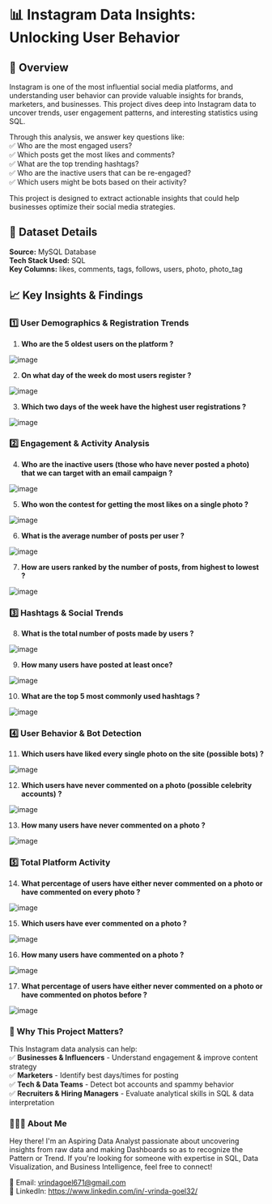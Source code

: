 # 📊 Instagram Data Insights: Unlocking User Behavior

##  🚀 Overview
Instagram is one of the most influential social media platforms, and understanding user behavior can provide valuable insights for brands, marketers, and businesses. This project dives deep into Instagram data to uncover trends, user engagement patterns, and interesting statistics using SQL.

Through this analysis, we answer key questions like:   <br>
✅ Who are the most engaged users?                   <br>
✅ Which posts get the most likes and comments?      <br>
✅ What are the top trending hashtags?               <br>
✅ Who are the inactive users that can be re-engaged?  <br>
✅ Which users might be bots based on their activity?  <br>

This project is designed to extract actionable insights that could help businesses optimize their social media strategies.


## 📂 Dataset Details
**Source:** MySQL Database   
**Tech Stack Used:** SQL    <br>
**Key Columns:** likes, comments, tags, follows, users, photo, photo_tag


## 📈 Key Insights & Findings

### 1️⃣ User Demographics & Registration Trends

 1. **Who are the 5 oldest users on the platform ?**
   
![image](https://github.com/user-attachments/assets/eac882c1-16f1-4138-8e93-e1d16e75e63a)


 2. **On what day of the week do most users register ?**

![image](https://github.com/user-attachments/assets/e66491a1-2315-4ecf-84f9-f686338fc172)

 3. **Which two days of the week have the highest user registrations ?**
   
![image](https://github.com/user-attachments/assets/83b4bc56-868e-42d4-9280-f9b12abd472f)


### 2️⃣ Engagement & Activity Analysis


 4. **Who are the inactive users (those who have never posted a photo) that we can target with an email campaign ?**

![image](https://github.com/user-attachments/assets/808ab058-a038-4f17-a841-90b7c1f48da3)


 5. **Who won the contest for getting the most likes on a single photo ?**
   
![image](https://github.com/user-attachments/assets/9d33671c-5b56-4ee8-8882-231ed30e00b3)


6. **What is the average number of posts per user ?**

![image](https://github.com/user-attachments/assets/d5ee48c1-8613-46a8-ac93-18220220d3b8)

7. **How are users ranked by the number of posts, from highest to lowest ?**

![image](https://github.com/user-attachments/assets/60ab2f89-d8a4-4770-9904-5d786af0bf7b)


### 3️⃣ Hashtags & Social Trends


 8. **What is the total number of posts made by users ?**
   
![image](https://github.com/user-attachments/assets/84852961-9ec4-4238-9aab-6149c4417363)


9. **How many users have posted at least once?**
    
![image](https://github.com/user-attachments/assets/08001f9a-6968-4efe-8486-f50b12d02c8a)


10. **What are the top 5 most commonly used hashtags ?**
    
![image](https://github.com/user-attachments/assets/23352a5d-f2b9-4e52-876a-a810d19f3cca)

### 4️⃣ User Behavior & Bot Detection


11. **Which users have liked every single photo on the site (possible bots) ?**
    
![image](https://github.com/user-attachments/assets/b8e517b9-d381-4dd9-be1b-de172adac6a7)

12. **Which users have never commented on a photo (possible celebrity accounts) ?**

![image](https://github.com/user-attachments/assets/7816b61a-5526-413b-9843-d3fe00495645)


13. **How many users have never commented on a photo ?**
    
![image](https://github.com/user-attachments/assets/ffd4cf2e-7b3d-4379-8868-7d4febaaefdb)


### 5️⃣ Total Platform Activity


14. **What percentage of users have either never commented on a photo or have commented on every photo ?**

![image](https://github.com/user-attachments/assets/8617c2d1-d913-4c12-804f-a5df8f5de5ef)

15. **Which users have ever commented on a photo ?**
    
![image](https://github.com/user-attachments/assets/e4c70059-5ef9-4f48-a1a4-ff07192b9099)


16. **How many users have commented on a photo ?**
    
![image](https://github.com/user-attachments/assets/21b873b7-e836-4dfc-9db2-8718a17785fa)

17. **What percentage of users have either never commented on a photo or have commented on photos before ?**
    
![image](https://github.com/user-attachments/assets/d555d707-1060-431a-bf75-2a21a33ae990)


### 🎯 Why This Project Matters?
This Instagram data analysis can help:                                                         <br>
✅ **Businesses & Influencers** - Understand engagement & improve content strategy            <br>
✅ **Marketers** - Identify best days/times for posting                                       <br>
✅ **Tech & Data Teams** - Detect bot accounts and spammy behavior                            <br>
✅ **Recruiters & Hiring Managers** - Evaluate analytical skills in SQL & data interpretation  


### 👩🏻‍💻 About Me
Hey there! I'm an Aspiring Data Analyst passionate about uncovering insights from raw data and making Dashboards so as to recognize the Pattern or Trend. If you're looking for someone with expertise in SQL, Data Visualization, and Business Intelligence, feel free to connect!

📩 Email: vrindagoel671@gmail.com   <br>
🔗 LinkedIn: https://www.linkedin.com/in/-vrinda-goel32/

